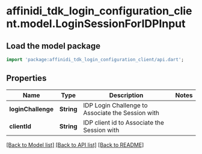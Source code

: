 # affinidi_tdk_login_configuration_client.model.LoginSessionForIDPInput

## Load the model package

```dart
import 'package:affinidi_tdk_login_configuration_client/api.dart';
```

## Properties

| Name               | Type       | Description                                       | Notes |
| ------------------ | ---------- | ------------------------------------------------- | ----- |
| **loginChallenge** | **String** | IDP Login Challenge to Associate the Session with |
| **clientId**       | **String** | IDP client id to Associate the Session with       |

[[Back to Model list]](../README.md#documentation-for-models) [[Back to API list]](../README.md#documentation-for-api-endpoints) [[Back to README]](../README.md)
